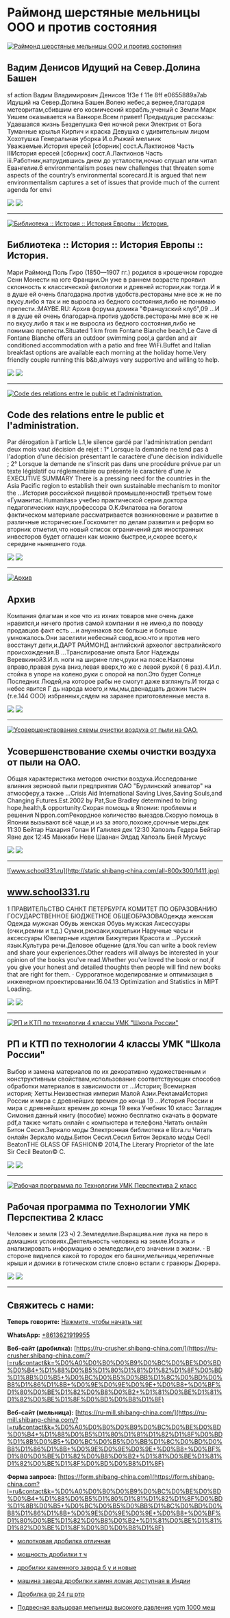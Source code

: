 # Раймонд шерстяные мельницы ООО и против состояния

<a href="https://swt.shibang-china.com/?l=ru&img&k=%D0%A0%D0%B0%D0%B9%D0%BC%D0%BE%D0%BD%D0%B4+%D1%88%D0%B5%D1%80%D1%81%D1%82%D1%8F%D0%BD%D1%8B%D0%B5+%D0%BC%D0%B5%D0%BB%D1%8C%D0%BD%D0%B8%D1%86%D1%8B+%D0%9E%D0%9E%D0%9E+%D0%B8+%D0%BF%D1%80%D0%BE%D1%82%D0%B8%D0%B2+%D1%81%D0%BE%D1%81%D1%82%D0%BE%D1%8F%D0%BD%D0%B8%D1%8F" target="_blank">![Раймонд шерстяные мельницы ООО и против состояния](http://static.shibang-china.com/all-800x300/1476.jpg)</a>

## Вадим Денисов Идущий на Север.Долина Башен
sf action Вадим Владимирович Денисов 1f3e f 11e 8ff e0655889a7ab Идущий на Север.Долина Башен.Волею небес,а вернее,благодаря метеоритам,сбившим его космический корабль,ученый с Земли Марк Уишем оказывается на Ванкоре.Всем привет! Предыдущие рассказы: Удавшаяся жизнь Безделушка Фея ночной реки Электрик от Бога Туманные крылья Кирпич и краска Девушка с удивительным лицом Хохотушка Генеральная уборка И.о.Рыжий мельник Уважаемые.История ересей [сборник] сост.А.Лактионов Часть IIIИстория ересей [сборник] сост.А.Лактионов Часть iii.Работник,натрудившись днем до усталости,ночью слушал или читал Евангелие.6 environmentalism poses new challenges that threaten some aspects of the country’s environmental scorecard.It is argued that new environmentalism captures a set of issues that provide much of the current agenda for envi


<a href="https://whatsapp.shibangsoft.com/WhatsApp.php" target="_blank" title="WhatsApp">![](http://static.shibang-china.com/icon/whatsapp.png)</a> <a href="https://swt.shibang-china.com/?l=ru&icon&k=%D0%A0%D0%B0%D0%B9%D0%BC%D0%BE%D0%BD%D0%B4+%D1%88%D0%B5%D1%80%D1%81%D1%82%D1%8F%D0%BD%D1%8B%D0%B5+%D0%BC%D0%B5%D0%BB%D1%8C%D0%BD%D0%B8%D1%86%D1%8B+%D0%9E%D0%9E%D0%9E+%D0%B8+%D0%BF%D1%80%D0%BE%D1%82%D0%B8%D0%B2+%D1%81%D0%BE%D1%81%D1%82%D0%BE%D1%8F%D0%BD%D0%B8%D1%8F" target="_blank">![](http://static.shibang-china.com/icon/chat-ru.png)</a>

---

<a href="https://swt.shibang-china.com/?l=ru&img&k=%D0%A0%D0%B0%D0%B9%D0%BC%D0%BE%D0%BD%D0%B4+%D1%88%D0%B5%D1%80%D1%81%D1%82%D1%8F%D0%BD%D1%8B%D0%B5+%D0%BC%D0%B5%D0%BB%D1%8C%D0%BD%D0%B8%D1%86%D1%8B+%D0%9E%D0%9E%D0%9E+%D0%B8+%D0%BF%D1%80%D0%BE%D1%82%D0%B8%D0%B2+%D1%81%D0%BE%D1%81%D1%82%D0%BE%D1%8F%D0%BD%D0%B8%D1%8F" target="_blank">![Библиотека :: История :: История Европы :: История.](http://static.shibang-china.com/all-800x300/414.jpg)</a>

## Библиотека :: История :: История Европы :: История.
Мари Раймонд Поль Гиро (1850—1907 гг.) родился в крошечном городке Сенн Монести на юге Франции.Он уже в раннем возрасте проявил склонность к классической филологии и древней истории,как тогда.И я в душе ей очень благодарна.против удобств.рестораны мне все ж не по вкусу.либо я так и не выросла из бедного состояния,либо не понимаю прелести.:MAYBE.RU: Архив форума домика &quot;Французский клуб&quot;,09 …И я в душе ей очень благодарна.против удобств.рестораны мне все ж не по вкусу.либо я так и не выросла из бедного состояния,либо не понимаю прелести.Situated 1 km from Fontane Bianche beach,Le Cave di Fontane Bianche offers an outdoor swimming pool,a garden and air conditioned accommodation with a patio and free WiFi.Buffet and Italian breakfast options are available each morning at the holiday home.Very friendly couple running this b&amp;b,always very supportive and willing to help.


<a href="https://whatsapp.shibangsoft.com/WhatsApp.php" target="_blank" title="WhatsApp">![](http://static.shibang-china.com/icon/whatsapp.png)</a> <a href="https://swt.shibang-china.com/?l=ru&icon&k=%D0%A0%D0%B0%D0%B9%D0%BC%D0%BE%D0%BD%D0%B4+%D1%88%D0%B5%D1%80%D1%81%D1%82%D1%8F%D0%BD%D1%8B%D0%B5+%D0%BC%D0%B5%D0%BB%D1%8C%D0%BD%D0%B8%D1%86%D1%8B+%D0%9E%D0%9E%D0%9E+%D0%B8+%D0%BF%D1%80%D0%BE%D1%82%D0%B8%D0%B2+%D1%81%D0%BE%D1%81%D1%82%D0%BE%D1%8F%D0%BD%D0%B8%D1%8F" target="_blank">![](http://static.shibang-china.com/icon/chat-ru.png)</a>

---

<a href="https://swt.shibang-china.com/?l=ru&img&k=%D0%A0%D0%B0%D0%B9%D0%BC%D0%BE%D0%BD%D0%B4+%D1%88%D0%B5%D1%80%D1%81%D1%82%D1%8F%D0%BD%D1%8B%D0%B5+%D0%BC%D0%B5%D0%BB%D1%8C%D0%BD%D0%B8%D1%86%D1%8B+%D0%9E%D0%9E%D0%9E+%D0%B8+%D0%BF%D1%80%D0%BE%D1%82%D0%B8%D0%B2+%D1%81%D0%BE%D1%81%D1%82%D0%BE%D1%8F%D0%BD%D0%B8%D1%8F" target="_blank">![Code des relations entre le public et l'administration.](http://static.shibang-china.com/all-800x300/151.jpg)</a>

## Code des relations entre le public et l'administration.
Par d&#233;rogation &#224; l'article L.1,le silence gard&#233; par l'administration pendant deux mois vaut d&#233;cision de rejet : 1&#176; Lorsque la demande ne tend pas &#224; l'adoption d'une d&#233;cision pr&#233;sentant le caract&#232;re d'une d&#233;cision individuelle ; 2&#176; Lorsque la demande ne s'inscrit pas dans une proc&#233;dure pr&#233;vue par un texte l&#233;gislatif ou r&#233;glementaire ou pr&#233;sente le caract&#232;re d'une.iv EXECUTIVE SUMMARY There is a pressing need for the countries in the Asia Pacific region to establish their own sustainable mechanism to monitor the …История российской пищевой промышленностиВ третьем томе &#171;Гуманитас.Humanitas&#187; учебно практической серии доктора педагогических наук,профессора О.К.Филатова на богатом фактическом материале рассматривается возникновение и развитие в различные исторические.Госкомитет по делам развития и реформ во вторник отметил,что новый список ограничений для иностранных инвесторов будет оглашен как можно быстрее,и,скорее всего,к середине нынешнего года.


<a href="https://whatsapp.shibangsoft.com/WhatsApp.php" target="_blank" title="WhatsApp">![](http://static.shibang-china.com/icon/whatsapp.png)</a> <a href="https://swt.shibang-china.com/?l=ru&icon&k=%D0%A0%D0%B0%D0%B9%D0%BC%D0%BE%D0%BD%D0%B4+%D1%88%D0%B5%D1%80%D1%81%D1%82%D1%8F%D0%BD%D1%8B%D0%B5+%D0%BC%D0%B5%D0%BB%D1%8C%D0%BD%D0%B8%D1%86%D1%8B+%D0%9E%D0%9E%D0%9E+%D0%B8+%D0%BF%D1%80%D0%BE%D1%82%D0%B8%D0%B2+%D1%81%D0%BE%D1%81%D1%82%D0%BE%D1%8F%D0%BD%D0%B8%D1%8F" target="_blank">![](http://static.shibang-china.com/icon/chat-ru.png)</a>

---

<a href="https://swt.shibang-china.com/?l=ru&img&k=%D0%A0%D0%B0%D0%B9%D0%BC%D0%BE%D0%BD%D0%B4+%D1%88%D0%B5%D1%80%D1%81%D1%82%D1%8F%D0%BD%D1%8B%D0%B5+%D0%BC%D0%B5%D0%BB%D1%8C%D0%BD%D0%B8%D1%86%D1%8B+%D0%9E%D0%9E%D0%9E+%D0%B8+%D0%BF%D1%80%D0%BE%D1%82%D0%B8%D0%B2+%D1%81%D0%BE%D1%81%D1%82%D0%BE%D1%8F%D0%BD%D0%B8%D1%8F" target="_blank">![Архив](http://static.shibang-china.com/all-800x300/668.jpg)</a>

## Архив
Компания флагман и кое что из ихних товаров мне очень даже нравится,и ничего против самой компании я не имею,а по поводу продавцов факт есть …и ануннаков все больше и больше умножалось.Они заселили небесный свод,всю.что и против него восстанут дети,и.ДАРТ РАЙМОНД английский археолог австралийского происхождения.В …Транслирование опыта Блог Надежды Веревкиной3.И.п. ноги на ширине плеч,руки на поясе.Наклоны вправо,правая рука вниз,левая вверх,то же с левой рукой ( 6 раз).4.И.п. стойка в упоре на колено,руки с опорой на пол.Это будет Солнце Последних Людей,на которое рабы не смогут даже взглянуть.И тогда с небес явится Г дь народа моего,и мы,мы,двенадцать дюжин тысяч (т.е.144 ООО) избранных,сядем на заранее приготовленные места в.


<a href="https://whatsapp.shibangsoft.com/WhatsApp.php" target="_blank" title="WhatsApp">![](http://static.shibang-china.com/icon/whatsapp.png)</a> <a href="https://swt.shibang-china.com/?l=ru&icon&k=%D0%A0%D0%B0%D0%B9%D0%BC%D0%BE%D0%BD%D0%B4+%D1%88%D0%B5%D1%80%D1%81%D1%82%D1%8F%D0%BD%D1%8B%D0%B5+%D0%BC%D0%B5%D0%BB%D1%8C%D0%BD%D0%B8%D1%86%D1%8B+%D0%9E%D0%9E%D0%9E+%D0%B8+%D0%BF%D1%80%D0%BE%D1%82%D0%B8%D0%B2+%D1%81%D0%BE%D1%81%D1%82%D0%BE%D1%8F%D0%BD%D0%B8%D1%8F" target="_blank">![](http://static.shibang-china.com/icon/chat-ru.png)</a>

---

<a href="https://swt.shibang-china.com/?l=ru&img&k=%D0%A0%D0%B0%D0%B9%D0%BC%D0%BE%D0%BD%D0%B4+%D1%88%D0%B5%D1%80%D1%81%D1%82%D1%8F%D0%BD%D1%8B%D0%B5+%D0%BC%D0%B5%D0%BB%D1%8C%D0%BD%D0%B8%D1%86%D1%8B+%D0%9E%D0%9E%D0%9E+%D0%B8+%D0%BF%D1%80%D0%BE%D1%82%D0%B8%D0%B2+%D1%81%D0%BE%D1%81%D1%82%D0%BE%D1%8F%D0%BD%D0%B8%D1%8F" target="_blank">![Усовершенствование схемы очистки воздуха от пыли на ОАО.](http://static.shibang-china.com/all-800x300/883.jpg)</a>

## Усовершенствование схемы очистки воздуха от пыли на ОАО.
Общая характеристика методов очистки воздуха.Исследование влияния зерновой пыли предприятия ОАО &quot;Бурлинский элеватор&quot; на атмосферу,а также …Crisis Aid International Saving Lives,Saving Souls,and Changing Futures.Est.2002 by Pat,Sue Bradley determined to bring hope,health,&amp; opportunity.Скорая помощь в Японии: проблемы и решения Nippon.comРекордное количество выездов.Скорую помощь в Японии вызывают всё чаще,и из за этого,похоже,срочные меры.дек 11:30 Бейтар Нахария Голан И Галилея дек 12:30 Хапоэль Гедера Бейтар Явне дек 12:45 Маккаби Неве Шаанан Элдад Хапоэль Бней Мусмус


<a href="https://whatsapp.shibangsoft.com/WhatsApp.php" target="_blank" title="WhatsApp">![](http://static.shibang-china.com/icon/whatsapp.png)</a> <a href="https://swt.shibang-china.com/?l=ru&icon&k=%D0%A0%D0%B0%D0%B9%D0%BC%D0%BE%D0%BD%D0%B4+%D1%88%D0%B5%D1%80%D1%81%D1%82%D1%8F%D0%BD%D1%8B%D0%B5+%D0%BC%D0%B5%D0%BB%D1%8C%D0%BD%D0%B8%D1%86%D1%8B+%D0%9E%D0%9E%D0%9E+%D0%B8+%D0%BF%D1%80%D0%BE%D1%82%D0%B8%D0%B2+%D1%81%D0%BE%D1%81%D1%82%D0%BE%D1%8F%D0%BD%D0%B8%D1%8F" target="_blank">![](http://static.shibang-china.com/icon/chat-ru.png)</a>

---

<a href="https://swt.shibang-china.com/?l=ru&img&k=%D0%A0%D0%B0%D0%B9%D0%BC%D0%BE%D0%BD%D0%B4+%D1%88%D0%B5%D1%80%D1%81%D1%82%D1%8F%D0%BD%D1%8B%D0%B5+%D0%BC%D0%B5%D0%BB%D1%8C%D0%BD%D0%B8%D1%86%D1%8B+%D0%9E%D0%9E%D0%9E+%D0%B8+%D0%BF%D1%80%D0%BE%D1%82%D0%B8%D0%B2+%D1%81%D0%BE%D1%81%D1%82%D0%BE%D1%8F%D0%BD%D0%B8%D1%8F" target="_blank">![www.school331.ru](http://static.shibang-china.com/all-800x300/1411.jpg)</a>

## www.school331.ru
1 ПРАВИТЕЛЬСТВО САНКТ ПЕТЕРБУРГА КОМИТЕТ ПО ОБРАЗОВАНИЮ ГОСУДАРСТВЕННОЕ БЮДЖЕТНОЕ ОБЩЕОБРАЗОВАОдежда женская Одежда мужская Обувь женская Обувь мужская Аксессуары (очки,ремни и т.д.) Сумки,рюкзаки,кошельки Наручные часы и аксессуары Ювелирные изделия Бижутерия Красота и …Русский язык.Культура речи.Деловое общение (для.You can write a book review and share your experiences.Other readers will always be interested in your opinion of the books you've read.Whether you've loved the book or not,if you give your honest and detailed thoughts then people will find new books that are right for them.&nbsp;&#0183;&#32;Суррогатное моделирование и оптимизация в инженерном проектировании.16.04.13 Optimization and Statistics in MIPT Loading.


<a href="https://whatsapp.shibangsoft.com/WhatsApp.php" target="_blank" title="WhatsApp">![](http://static.shibang-china.com/icon/whatsapp.png)</a> <a href="https://swt.shibang-china.com/?l=ru&icon&k=%D0%A0%D0%B0%D0%B9%D0%BC%D0%BE%D0%BD%D0%B4+%D1%88%D0%B5%D1%80%D1%81%D1%82%D1%8F%D0%BD%D1%8B%D0%B5+%D0%BC%D0%B5%D0%BB%D1%8C%D0%BD%D0%B8%D1%86%D1%8B+%D0%9E%D0%9E%D0%9E+%D0%B8+%D0%BF%D1%80%D0%BE%D1%82%D0%B8%D0%B2+%D1%81%D0%BE%D1%81%D1%82%D0%BE%D1%8F%D0%BD%D0%B8%D1%8F" target="_blank">![](http://static.shibang-china.com/icon/chat-ru.png)</a>

---

<a href="https://swt.shibang-china.com/?l=ru&img&k=%D0%A0%D0%B0%D0%B9%D0%BC%D0%BE%D0%BD%D0%B4+%D1%88%D0%B5%D1%80%D1%81%D1%82%D1%8F%D0%BD%D1%8B%D0%B5+%D0%BC%D0%B5%D0%BB%D1%8C%D0%BD%D0%B8%D1%86%D1%8B+%D0%9E%D0%9E%D0%9E+%D0%B8+%D0%BF%D1%80%D0%BE%D1%82%D0%B8%D0%B2+%D1%81%D0%BE%D1%81%D1%82%D0%BE%D1%8F%D0%BD%D0%B8%D1%8F" target="_blank">![РП и КТП по технологии 4 классы УМК &quot;Школа России&quot;](http://static.shibang-china.com/all-800x300/15.jpg)</a>

## РП и КТП по технологии 4 классы УМК &quot;Школа России&quot;
Выбор и замена материалов по их декоративно художественным и конструктивным свойствам,использование соответствующих способов обработки материалов в зависимости от …История; Всемирная история; Хетты.Неизвестная империя Малой Азии.РекламаИстория России и мира с древнейших времен до конца 19 …История России и мира с древнейших времен до конца 19 века Учебник 10 класс Загладин Симония данный книгу (пособие) можно бесплатно скачать в формате pdf,а также читать онлайн с компьютера и телефона.Читать онлайн Битон Сесил.Зеркало моды Электронная библиотека e libra.ru Читать онлайн Зеркало моды.Битон Сесил.Сесил Битон Зеркало моды Cecil BeatonTHE GLASS OF FASHION&#169; 2014,The Literary Proprietor of the late Sir Cecil Beaton&#169; С.


<a href="https://whatsapp.shibangsoft.com/WhatsApp.php" target="_blank" title="WhatsApp">![](http://static.shibang-china.com/icon/whatsapp.png)</a> <a href="https://swt.shibang-china.com/?l=ru&icon&k=%D0%A0%D0%B0%D0%B9%D0%BC%D0%BE%D0%BD%D0%B4+%D1%88%D0%B5%D1%80%D1%81%D1%82%D1%8F%D0%BD%D1%8B%D0%B5+%D0%BC%D0%B5%D0%BB%D1%8C%D0%BD%D0%B8%D1%86%D1%8B+%D0%9E%D0%9E%D0%9E+%D0%B8+%D0%BF%D1%80%D0%BE%D1%82%D0%B8%D0%B2+%D1%81%D0%BE%D1%81%D1%82%D0%BE%D1%8F%D0%BD%D0%B8%D1%8F" target="_blank">![](http://static.shibang-china.com/icon/chat-ru.png)</a>

---

<a href="https://swt.shibang-china.com/?l=ru&img&k=%D0%A0%D0%B0%D0%B9%D0%BC%D0%BE%D0%BD%D0%B4+%D1%88%D0%B5%D1%80%D1%81%D1%82%D1%8F%D0%BD%D1%8B%D0%B5+%D0%BC%D0%B5%D0%BB%D1%8C%D0%BD%D0%B8%D1%86%D1%8B+%D0%9E%D0%9E%D0%9E+%D0%B8+%D0%BF%D1%80%D0%BE%D1%82%D0%B8%D0%B2+%D1%81%D0%BE%D1%81%D1%82%D0%BE%D1%8F%D0%BD%D0%B8%D1%8F" target="_blank">![Рабочая программа по Технологии УМК Перспектива 2 класс](http://static.shibang-china.com/all-800x300/606.jpg)</a>

## Рабочая программа по Технологии УМК Перспектива 2 класс
Человек и земля (23 ч) 2.Земледелие.Выращива.ние лука на перо в домашних условиях.Деятельность человека на земле.Искать и анализировать информацию о земледелии,его значении в жизни.&nbsp;&#0183;&#32;В стороне виднелся какой то городок его башни,мельницы,черепичные крыши и домики в готическом стиле словно встали с гравюры Дюрера.

<a href="https://whatsapp.shibangsoft.com/WhatsApp.php" target="_blank" title="WhatsApp">![](http://static.shibang-china.com/icon/whatsapp.png)</a> <a href="https://swt.shibang-china.com/?l=ru&icon&k=%D0%A0%D0%B0%D0%B9%D0%BC%D0%BE%D0%BD%D0%B4+%D1%88%D0%B5%D1%80%D1%81%D1%82%D1%8F%D0%BD%D1%8B%D0%B5+%D0%BC%D0%B5%D0%BB%D1%8C%D0%BD%D0%B8%D1%86%D1%8B+%D0%9E%D0%9E%D0%9E+%D0%B8+%D0%BF%D1%80%D0%BE%D1%82%D0%B8%D0%B2+%D1%81%D0%BE%D1%81%D1%82%D0%BE%D1%8F%D0%BD%D0%B8%D1%8F" target="_blank">![](http://static.shibang-china.com/icon/chat-ru.png)</a>

---
## Свяжитесь с нами:

**Теперь говорите:** [Нажмите, чтобы начать чат](https://swt.shibang-china.com?l=ru&contact&k=%D0%A0%D0%B0%D0%B9%D0%BC%D0%BE%D0%BD%D0%B4+%D1%88%D0%B5%D1%80%D1%81%D1%82%D1%8F%D0%BD%D1%8B%D0%B5+%D0%BC%D0%B5%D0%BB%D1%8C%D0%BD%D0%B8%D1%86%D1%8B+%D0%9E%D0%9E%D0%9E+%D0%B8+%D0%BF%D1%80%D0%BE%D1%82%D0%B8%D0%B2+%D1%81%D0%BE%D1%81%D1%82%D0%BE%D1%8F%D0%BD%D0%B8%D1%8F)

**WhatsApp:**  [+8613621919955](https://whatsapp.shibangsoft.com/WhatsApp.php)

**Веб-сайт (дробилка):** [https://ru-crusher.shibang-china.com/](https://ru-crusher.shibang-china.com/?l=ru&contact&k=%D0%A0%D0%B0%D0%B9%D0%BC%D0%BE%D0%BD%D0%B4+%D1%88%D0%B5%D1%80%D1%81%D1%82%D1%8F%D0%BD%D1%8B%D0%B5+%D0%BC%D0%B5%D0%BB%D1%8C%D0%BD%D0%B8%D1%86%D1%8B+%D0%9E%D0%9E%D0%9E+%D0%B8+%D0%BF%D1%80%D0%BE%D1%82%D0%B8%D0%B2+%D1%81%D0%BE%D1%81%D1%82%D0%BE%D1%8F%D0%BD%D0%B8%D1%8F)

**Веб-сайт (мельница):** [https://ru-mill.shibang-china.com/](https://ru-mill.shibang-china.com/?l=ru&contact&k=%D0%A0%D0%B0%D0%B9%D0%BC%D0%BE%D0%BD%D0%B4+%D1%88%D0%B5%D1%80%D1%81%D1%82%D1%8F%D0%BD%D1%8B%D0%B5+%D0%BC%D0%B5%D0%BB%D1%8C%D0%BD%D0%B8%D1%86%D1%8B+%D0%9E%D0%9E%D0%9E+%D0%B8+%D0%BF%D1%80%D0%BE%D1%82%D0%B8%D0%B2+%D1%81%D0%BE%D1%81%D1%82%D0%BE%D1%8F%D0%BD%D0%B8%D1%8F)

**Форма запроса:** [https://form.shibang-china.com](https://form.shibang-china.com?l=ru&contact&k=%D0%A0%D0%B0%D0%B9%D0%BC%D0%BE%D0%BD%D0%B4+%D1%88%D0%B5%D1%80%D1%81%D1%82%D1%8F%D0%BD%D1%8B%D0%B5+%D0%BC%D0%B5%D0%BB%D1%8C%D0%BD%D0%B8%D1%86%D1%8B+%D0%9E%D0%9E%D0%9E+%D0%B8+%D0%BF%D1%80%D0%BE%D1%82%D0%B8%D0%B2+%D1%81%D0%BE%D1%81%D1%82%D0%BE%D1%8F%D0%BD%D0%B8%D1%8F)

* [молотковая дробилка отличная](../124/%D0%BC%D0%BE%D0%BB%D0%BE%D1%82%D0%BA%D0%BE%D0%B2%D0%B0%D1%8F%20%D0%B4%D1%80%D0%BE%D0%B1%D0%B8%D0%BB%D0%BA%D0%B0%20%D0%BE%D1%82%D0%BB%D0%B8%D1%87%D0%BD%D0%B0%D1%8F.md)

* [мощность дробилки т ч](../122/%D0%BC%D0%BE%D1%89%D0%BD%D0%BE%D1%81%D1%82%D1%8C%20%D0%B4%D1%80%D0%BE%D0%B1%D0%B8%D0%BB%D0%BA%D0%B8%20%D1%82%20%D1%87.md)

* [дробилки каменного завода б  у и новые](../125/%D0%B4%D1%80%D0%BE%D0%B1%D0%B8%D0%BB%D0%BA%D0%B8%20%D0%BA%D0%B0%D0%BC%D0%B5%D0%BD%D0%BD%D0%BE%D0%B3%D0%BE%20%D0%B7%D0%B0%D0%B2%D0%BE%D0%B4%D0%B0%20%D0%B1%20%20%D1%83%20%D0%B8%20%D0%BD%D0%BE%D0%B2%D1%8B%D0%B5.md)

* [машина завода дробилки камня ломая доступная в Индии](../123/%D0%BC%D0%B0%D1%88%D0%B8%D0%BD%D0%B0%20%D0%B7%D0%B0%D0%B2%D0%BE%D0%B4%D0%B0%20%D0%B4%D1%80%D0%BE%D0%B1%D0%B8%D0%BB%D0%BA%D0%B8%20%D0%BA%D0%B0%D0%BC%D0%BD%D1%8F%20%D0%BB%D0%BE%D0%BC%D0%B0%D1%8F%20%D0%B4%D0%BE%D1%81%D1%82%D1%83%D0%BF%D0%BD%D0%B0%D1%8F%20%D0%B2%20%D0%98%D0%BD%D0%B4%D0%B8%D0%B8.md)

* [Дробилка gp 24 гц ртр](../125/%D0%94%D1%80%D0%BE%D0%B1%D0%B8%D0%BB%D0%BA%D0%B0%20gp%2024%20%D0%B3%D1%86%20%D1%80%D1%82%D1%80.md)

* [Подвесная вальцовая мельница высокого давления ygm 1000 меш](../124/%D0%9F%D0%BE%D0%B4%D0%B2%D0%B5%D1%81%D0%BD%D0%B0%D1%8F%20%D0%B2%D0%B0%D0%BB%D1%8C%D1%86%D0%BE%D0%B2%D0%B0%D1%8F%20%D0%BC%D0%B5%D0%BB%D1%8C%D0%BD%D0%B8%D1%86%D0%B0%20%D0%B2%D1%8B%D1%81%D0%BE%D0%BA%D0%BE%D0%B3%D0%BE%20%D0%B4%D0%B0%D0%B2%D0%BB%D0%B5%D0%BD%D0%B8%D1%8F%20ygm%201000%20%D0%BC%D0%B5%D1%88.md)